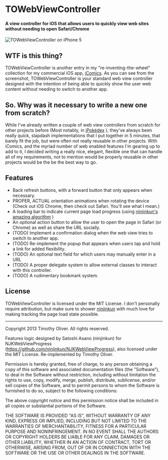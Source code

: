 # TOWebViewController
#### A view controller for iOS that allows users to quickly view web sites without needing to open Safari/Chrome

![TOWebViewController on iPhone 5](https://raw.github.com/TimOliver/TOWebViewController/master/Screenshots/TOWebViewController.png)

## WTF is this thing?

TOWebViewController is another entry in my "re-inventing-the-wheel" collection for my commercial iOS app, [iComics](http://icomics.co/).
As you can see from the screenshot, TOWebViewController is your standard web view controller designed with the intention of being able to quickly show
the user web content without needing to switch to another app.

## So. Why was it necessary to write a new one from scratch?

While I've already written a couple of web view controllers from scratch for other projects before (Most notably, in [iPokédex](http://www.ubergames.net/projects/ipokedex) ),
they've always been really quick, slapdash implementations that I put together in 5 minutes, that barely fit the job, but were often not really reusable in other projects. 
With iComics, and the myriad number of web enabled features I'm gearing up to add to it, I decided writing a really nice, elegant, flexible one that can handle all of 
my requirements, not to mention would be properly reusable in other projects would be the be the best way to go.

## Features

  * Back refresh buttons, with a forward button that only appears when necessary.
  * PROPER, ACTUAL orientation animations when rotating the device (Check out iOS Chrome, then check out Safari. You'll see what I mean.)
  * A loading bar to indicate current page load progress (using [ninjinkun's amazing algorithm](https://github.com/ninjinkun/NJKWebViewProgress) )
  * An optional action button to allow the user to open the page in Safari (or Chrome) as well as share the URL socially.
  * (TODO) Implement a confirmation dialog when the web view tries to switch to another app.
  * (TODO) Re-implement the popup that appears when users tap and hold a link for added flexibility.  
  * (TODO) An optional text field for which users may manually enter in a URL
  * (TODO) A proper delegate system to allow external classes to interact with this controller.
  * (TODO) A rudimentary bookmark system.

## License

TOWebViewController is licensed under the MIT License. I don't personally require attribution, but make sure 
to shower [ninjinkun](https://github.com/ninjinkun) with much love for making tracking the page load state possible.

- - -

Copyright 2013 Timothy Oliver. All rights reserved.

Features logic designed by Satoshi Asano (ninjinkun) for NJKWebViewProgress 
(https://github.com/ninjinkun/NJKWebViewProgress), also licensed under the MIT License. 
Re-implemented by Timothy Oliver.

Permission is hereby granted, free of charge, to any person obtaining a copy
of this software and associated documentation files (the "Software"), to
deal in the Software without restriction, including without limitation the
rights to use, copy, modify, merge, publish, distribute, sublicense, and/or
sell copies of the Software, and to permit persons to whom the Software is
furnished to do so, subject to the following conditions:

The above copyright notice and this permission notice shall be included in
all copies or substantial portions of the Software.

THE SOFTWARE IS PROVIDED "AS IS", WITHOUT WARRANTY OF ANY KIND, EXPRESS
OR IMPLIED, INCLUDING BUT NOT LIMITED TO THE WARRANTIES OF MERCHANTABILITY,
FITNESS FOR A PARTICULAR PURPOSE AND NONINFRINGEMENT. IN NO EVENT SHALL THE
AUTHORS OR COPYRIGHT HOLDERS BE LIABLE FOR ANY CLAIM, DAMAGES OR OTHER LIABILITY,
WHETHER IN AN ACTION OF CONTRACT, TORT OR OTHERWISE, ARISING FROM, OUT OF OR
IN CONNECTION WITH THE SOFTWARE OR THE USE OR OTHER DEALINGS IN THE SOFTWARE.